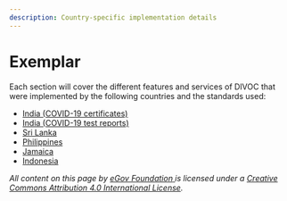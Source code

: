 ```yaml
---
description: Country-specific implementation details
---
```


# Exemplar

Each section will cover the different features and services of DIVOC that were implemented by the following countries and the standards used:

* [India (COVID-19 certificates)](issuing-covid-19-vaccination-certificates-in-india.md)
* [India (COVID-19 test reports)](issuing-covid-19-test-reports-in-india.md)
* [Sri Lanka](issuing-covid-19-vaccination-certificates-in-sri-lanka.md)
* [Philippines](issuing-covid-19-vaccination-certificates-in-the-philippines.md)&#x20;
* [Jamaica](issuing-covid-19-vaccination-certificates-in-jamaica.md)
* [Indonesia](issuing-covid-19-vaccination-certificates-in-indonesia.md)



_All content on this page by_ [_eGov Foundation_ ](https://egov.org.in/)_is licensed under a_ [_Creative Commons Attribution 4.0 International License_](http://creativecommons.org/licenses/by/4.0/)_._
